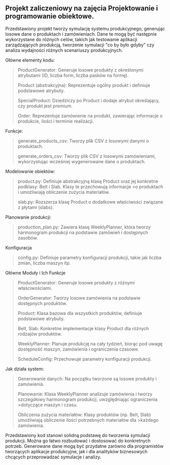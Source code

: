 ## Projekt zaliczeniowy na zajęcia Projektowanie i programowanie obiektowe.

Przedstawiony projekt tworzy symulację systemu produkcyjnego, generując losowe dane o produktach i zamówieniach. 
Dane te mogą być następnie wykorzystane do różnych celów, takich jak testowanie aplikacji zarządzających produkcją, 
tworzenie symulacji "co by było gdyby" czy analiza wydajności różnych scenariuszy produkcyjnych.

Główne elementy kodu:
>ProductGenerator: Generuje losowe produkty z określonymi atrybutami (ID, liczba form, liczba pasków na formę).
>
>Product (abstrakcyjna): Reprezentuje ogólny produkt i definiuje podstawowe atrybuty.
>
>SpecialProduct: Dziedziczy po Product i dodaje atrybut określający, czy produkt jest premium.
>
>Order: Reprezentuje zamówienie na produkt, zawierając informacje o produkcie, ilości i terminie realizacji.

Funkcje:
>generate_products_csv: Tworzy plik CSV z losowymi danymi o produktach.
>
>generate_orders_csv: Tworzy plik CSV z losowymi zamówieniami, wykorzystując wcześniej wygenerowane dane o produktach.

Modelowanie obiektów:

>product.py: Definiuje abstrakcyjną klasę Product oraz jej konkretne podklasy: Belt i Slab. Klasy te przechowują informacje >o produktach i umożliwiają obliczenie zużycia materiałów.
>
>slab.py: Rozszerza klasę Product o dodatkowe właściwości związane z płytami (slabs).

Planowanie produkcji:
>production_plan.py: Zawiera klasę WeeklyPlanner, która tworzy harmonogram produkcji na podstawie zamówień i dostępnych zasobów.

Konfiguracja
>config.py: Definiuje parametry konfiguracji produkcji, takie jak liczba zmian, liczba maszyn itp.

Główne Moduły i Ich Funkcje
>ProductGenerator: Generuje losowe produkty z różnymi właściwościami.
>
>OrderGenerator: Tworzy losowe zamówienia na podstawie dostępnych produktów.
>
>Product: Klasa bazowa dla wszystkich produktów, definiuje podstawowe atrybuty.
>
>Belt, Slab: Konkretne implementacje klasy Product dla różnych rodzajów produktów.
>
>WeeklyPlanner: Planuje produkcję na cały tydzień, biorąc pod uwagę dostępność maszyn, zamówienia i ograniczenia czasowe.
>
>ScheduleConfig: Przechowuje parametry konfiguracji produkcji.

Jak działa system:
>Generowanie danych: Na początku tworzone są losowe produkty i zamówienia.
>
>Planowanie: Klasa WeeklyPlanner analizuje zamówienia i tworzy szczegółowy harmonogram produkcji, uwzględniając ograniczenia >dotyczące maszyn i czasu.
>
>Obliczenia zużycia materiałów: Klasy produktów (np. Belt, Slab) umożliwiają obliczenie ilości potrzebnych materiałów dla >każdego zamówienia.

Przedstawiony kod stanowi solidną podstawę do tworzenia symulacji produkcji. Można go łatwo rozbudować i dostosować do konkretnych potrzeb. Generowane dane mogą być przydatne zarówno dla programistów tworzących aplikacje produkcyjne, jak i dla analityków biznesowych chcących przeprowadzać symulacje i analizy.
